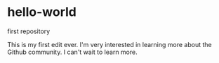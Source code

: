 # hello-world
first repository

This is my first edit ever.
I'm very interested in learning more about the Github community.
I can't wait to learn more.
